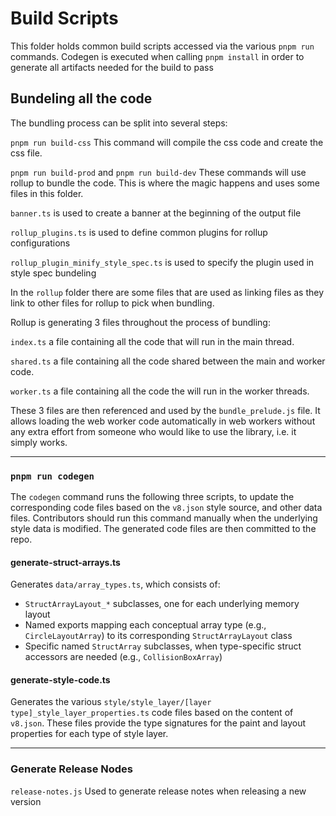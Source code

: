 # Build Scripts

This folder holds common build scripts accessed via the various `pnpm run` commands.
Codegen is executed when calling `pnpm install` in order to generate all artifacts needed for the build to pass

## Bundeling all the code

The bundling process can be split into several steps:

`pnpm run build-css`
This command will compile the css code and create the css file.

`pnpm run build-prod` and `pnpm run build-dev`
These commands will use rollup to bundle the code. This is where the magic happens and uses some files in this folder.

`banner.ts` is used to create a banner at the beginning of the output file

`rollup_plugins.ts` is used to define common plugins for rollup configurations

`rollup_plugin_minify_style_spec.ts` is used to specify the plugin used in style spec bundeling

In the `rollup` folder there are some files that are used as linking files as they link to other files for rollup to pick when bundling.

Rollup is generating 3 files throughout the process of bundling:

`index.ts` a file containing all the code that will run in the main thread.

`shared.ts` a file containing all the code shared between the main and worker code.

`worker.ts` a file containing all the code the will run in the worker threads.

These 3 files are then referenced and used by the `bundle_prelude.js` file. It allows loading the web worker code automatically in web workers without any extra effort from someone who would like to use the library, i.e. it simply works.

<hr>

### `pnpm run codegen`

The `codegen` command runs the following three scripts, to update the corresponding code files based on the `v8.json` style source, and other data files. Contributors should run this command manually when the underlying style data is modified. The generated code files are then committed to the repo.

#### generate-struct-arrays.ts

Generates `data/array_types.ts`, which consists of:

 - `StructArrayLayout_*` subclasses, one for each underlying memory layout
 - Named exports mapping each conceptual array type (e.g., `CircleLayoutArray`) to its corresponding `StructArrayLayout` class
 - Specific named `StructArray` subclasses, when type-specific struct accessors are needed (e.g., `CollisionBoxArray`)

#### generate-style-code.ts

Generates the various `style/style_layer/[layer type]_style_layer_properties.ts` code files based on the content of `v8.json`. These files provide the type signatures for the paint and layout properties for each type of style layer.

<hr>

### Generate Release Nodes

`release-notes.js` Used to generate release notes when releasing a new version
